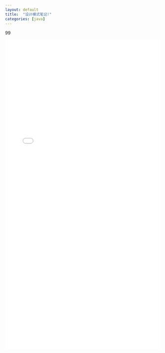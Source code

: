 ```yaml
---
layout: default
title:  "设计模式笔记!"
categories: [java]
---
```

99
<iframe id="mainiframe" width="100%" height="1000" src="html/2019-12-18-设计模式笔记.html"  frameborder="0" scrolling="auto"></iframe>
<script>
	function changeFrameHeight(){
        var ifm= document.getElementById("mainiframe");
        ifm.height=document.documentElement.clientHeight;
    }

	changeFrameHeight();

    window.onresize=function(){ changeFrameHeight();}
</script>